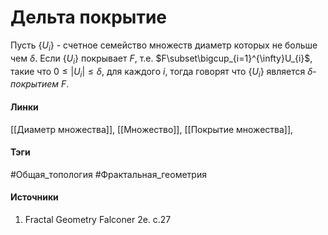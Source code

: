 # Дельта покрытие
Пусть $\{U_{i}\}$ - счетное семейство множеств диаметр которых не больше чем $\delta$. Если $\{U_{i}\}$ покрывает $F$, т.е. $F\subset\bigcup_{i=1}^{\infty}U_{i}$, такие что $0\le|U_{i}|\le\delta$, для каждого $i$, тогда говорят что $\{U_{i}\}$ является $\delta$-*покрытием* $F$.
#### Линки
 [[Диаметр множества]],
 [[Множество]],
 [[Покрытие множества]],
#### Тэги
 #Общая_топология 
 #Фрактальная_геометрия 
#### Источники
1. Fractal Geometry Falconer 2e. c.27
